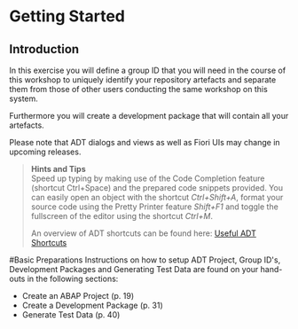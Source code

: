 # Getting Started

## Introduction
In this exercise you will define a group ID that you will need in the course of this workshop to uniquely identify your repository artefacts and separate them from those of other users conducting the same workshop on this system.

Furthermore you will create a development package that will contain all your artefacts.

Please note that ADT dialogs and views as well as Fiori UIs may change in upcoming releases.

> **Hints and Tips**    
> Speed up typing by making use of the Code Completion feature (shortcut Ctrl+Space) and the prepared code snippets provided.
> You can easily open an object with the shortcut *Ctrl+Shift+A*, format your source code using the Pretty Printer feature *Shift+F1* and toggle the fullscreen of the editor using the shortcut *Ctrl+M*.
>
> An overview of ADT shortcuts can be found here: [Useful ADT Shortcuts](https://blogs.sap.com/2013/11/21/useful-keyboard-shortcuts-for-abap-in-eclipse/)

#Basic Preparations
Instructions on how to setup ADT Project, Group ID's, Development Packages and Generating Test Data are found on your hand-outs in the following sections:

- Create an ABAP Project (p. 19)
- Create a Development Package (p. 31)
- Generate Test Data (p. 40)
